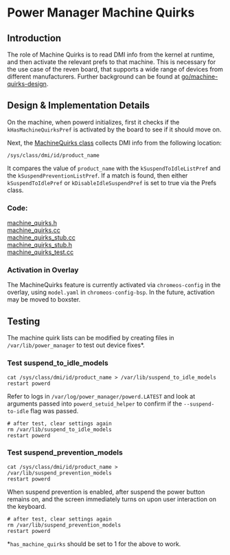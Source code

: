 # Power Manager Machine Quirks

## Introduction

The role of Machine Quirks is to read DMI info from the kernel at runtime, and then activate the relevant prefs to that machine. This is necessary for the use case of the reven board, that supports a wide range of devices from different manufacturers. Further background can be found at [go/machine-quirks-design](go/machine-quirks-design).

## Design & Implementation Details

On the machine, when powerd initializes, first it checks if the `kHasMachineQuirksPref` is activated by the board to see if it should move on.

Next, the [MachineQuirks class](https://source.chromium.org/chromiumos/chromiumos/codesearch/+/main:src/platform2/power_manager/powerd/system/machine_quirks.cc) collects DMI info from the following location:
```
/sys/class/dmi/id/product_name
```

It compares the value of `product_name` with the `kSuspendToIdleListPref` and the `kSuspendPreventionListPref`. If a match is found, then either `kSuspendToIdlePref` or `kDisableIdleSuspendPref` is set to true via the Prefs class.

### Code:
[machine_quirks.h](https://source.chromium.org/chromiumos/chromiumos/codesearch/+/main:src/platform2/power_manager/powerd/system/machine_quirks.h)\
[machine_quirks.cc](https://source.chromium.org/chromiumos/chromiumos/codesearch/+/main:src/platform2/power_manager/powerd/system/machine_quirks.cc)\
[machine_quirks_stub.cc](https://source.chromium.org/chromiumos/chromiumos/codesearch/+/main:src/platform2/power_manager/powerd/system/machine_quirks_stub.cc)\
[machine_quirks_stub.h](https://source.chromium.org/chromiumos/chromiumos/codesearch/+/main:src/platform2/power_manager/powerd/system/machine_quirks_stub.h)\
[machine_quirks_test.cc](https://source.chromium.org/chromiumos/chromiumos/codesearch/+/main:src/platform2/power_manager/powerd/system/machine_quirks_test.cc)

### Activation in Overlay

The MachineQuirks feature is currently activated via `chromeos-config` in the overlay, using `model.yaml` in `chromeos-config-bsp`.
In the future, activation may be moved to boxster.

## Testing

The machine quirk lists can be modified by creating files in `/var/lib/power_manager` to test out device fixes\*.

### Test suspend_to_idle_models
```
cat /sys/class/dmi/id/product_name > /var/lib/suspend_to_idle_models
restart powerd
```
Refer to logs in `/var/log/power_manager/powerd.LATEST` and look at arguments passed into `powerd_setuid_helper` to confirm if the `--suspend-to-idle` flag was passed.

```
# after test, clear settings again
rm /var/lib/suspend_to_idle_models
restart powerd
```
### Test suspend_prevention_models
```
cat /sys/class/dmi/id/product_name > /var/lib/suspend_prevention_models
restart powerd
```
When suspend prevention is enabled, after suspend the power button remains on, and the screen immediately turns on upon user interaction on the keyboard.
```
# after test, clear settings again
rm /var/lib/suspend_prevention_models
restart powerd
```

\*`has_machine_quirks` should be set to 1 for the above to work.
